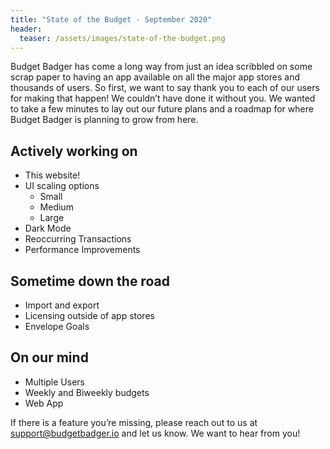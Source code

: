 ```yaml
---
title: "State of the Budget - September 2020"
header:
  teaser: /assets/images/state-of-the-budget.png
---
```


Budget Badger has come a long way from just an idea scribbled on some scrap paper to having an app available on all the major app stores and thousands of users. So first, we want to say thank you to each of our users for making that happen! We couldn’t have done it without you. We wanted to take a few minutes to lay out our future plans and a roadmap for where Budget Badger is planning to grow from here. 

## Actively working on
* This website!
* UI scaling options
    * Small
    * Medium
    * Large
* Dark Mode
* Reoccurring Transactions
* Performance Improvements

## Sometime down the road
* Import and export
* Licensing outside of app stores
* Envelope Goals

## On our mind
* Multiple Users
* Weekly and Biweekly budgets
* Web App

If there is a feature you’re missing, please reach out to us at <support@budgetbadger.io> and let us know. We want to hear from you! 
